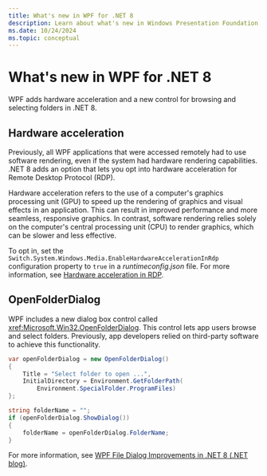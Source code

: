 ```yaml
---
title: What's new in WPF for .NET 8
description: Learn about what's new in Windows Presentation Foundation (WPF) for .NET 8. .NET 8 was released November 2023.
ms.date: 10/24/2024
ms.topic: conceptual
---
```


# What's new in WPF for .NET 8

WPF adds hardware acceleration and a new control for browsing and selecting folders in .NET 8.

## Hardware acceleration

Previously, all WPF applications that were accessed remotely had to use software rendering, even if the system had hardware rendering capabilities. .NET 8 adds an option that lets you opt into hardware acceleration for Remote Desktop Protocol (RDP).

Hardware acceleration refers to the use of a computer's graphics processing unit (GPU) to speed up the rendering of graphics and visual effects in an application. This can result in improved performance and more seamless, responsive graphics. In contrast, software rendering relies solely on the computer's central processing unit (CPU) to render graphics, which can be slower and less effective.

To opt in, set the `Switch.System.Windows.Media.EnableHardwareAccelerationInRdp` configuration property to `true` in a *runtimeconfig.json* file. For more information, see [Hardware acceleration in RDP](/dotnet/core/runtime-config/wpf#hardware-acceleration-in-rdp).

## OpenFolderDialog

WPF includes a new dialog box control called <xref:Microsoft.Win32.OpenFolderDialog>. This control lets app users browse and select folders. Previously, app developers relied on third-party software to achieve this functionality.

```csharp
var openFolderDialog = new OpenFolderDialog()
{
    Title = "Select folder to open ...",
    InitialDirectory = Environment.GetFolderPath(
        Environment.SpecialFolder.ProgramFiles)
};

string folderName = "";
if (openFolderDialog.ShowDialog())
{
    folderName = openFolderDialog.FolderName;
}
```

For more information, see [WPF File Dialog Improvements in .NET 8 (.NET blog)](https://devblogs.microsoft.com/dotnet/wpf-file-dialog-improvements-in-dotnet-8/).
